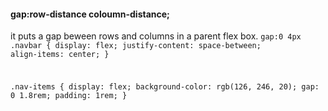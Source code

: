 <span><h4>gap:row-distance coloumn-distance;</h4></span> it puts a gap beween rows and columns in a parent flex box.
<code>gap:0 4px</code>
<code>
.navbar {
display: flex;
justify-content: space-between;
align-items: center;
}

.nav-items {
display: flex;
background-color: rgb(126, 246, 20);
gap: 0 1.8rem;
padding: 1rem;
}

<!-- in the above code the,nav-items is a container for our list items inside, we are saying that put a distance of 1.8rem between each list item in the nav-items. -->
</code>
